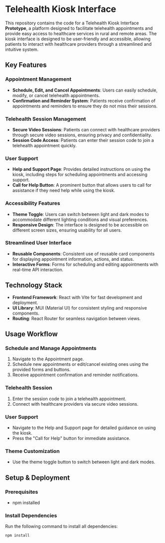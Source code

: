 # Telehealth Kiosk Interface

This repository contains the code for a Telehealth Kiosk Interface **Prototype**, a platform designed to facilitate telehealth appointments and provide easy access to healthcare services in rural and remote areas. The kiosk interface is designed to be user-friendly and accessible, allowing patients to interact with healthcare providers through a streamlined and intuitive system.

## Key Features

### Appointment Management
- **Schedule, Edit, and Cancel Appointments**: Users can easily schedule, modify, or cancel telehealth appointments.
- **Confirmation and Reminder System**: Patients receive confirmation of appointments and reminders to ensure they do not miss their sessions.

### Telehealth Session Management
- **Secure Video Sessions**: Patients can connect with healthcare providers through secure video sessions, ensuring privacy and confidentiality.
- **Session Code Access**: Patients can enter their session code to join a telehealth appointment quickly.

### User Support
- **Help and Support Page**: Provides detailed instructions on using the kiosk, including steps for scheduling appointments and accessing support.
- **Call for Help Button**: A prominent button that allows users to call for assistance if they need help while using the kiosk.

### Accessibility Features
- **Theme Toggle**: Users can switch between light and dark modes to accommodate different lighting conditions and visual preferences.
- **Responsive Design**: The interface is designed to be accessible on different screen sizes, ensuring usability for all users.

### Streamlined User Interface
- **Reusable Components**: Consistent use of reusable card components for displaying appointment information, actions, and status.
- **Interactive Forms**: Forms for scheduling and editing appointments with real-time API interaction.

## Technology Stack
- **Frontend Framework**: React with Vite for fast development and deployment.
- **UI Library**: MUI (Material UI) for consistent styling and responsive components.
- **Routing**: React Router for seamless navigation between views.

## Usage Workflow

### Schedule and Manage Appointments
1. Navigate to the Appointment page.
2. Schedule new appointments or edit/cancel existing ones using the provided forms and buttons.
3. Receive appointment confirmation and reminder notifications.

### Telehealth Session
1. Enter the session code to join a telehealth appointment.
2. Connect with healthcare providers via secure video sessions.

### User Support
- Navigate to the Help and Support page for detailed guidance on using the kiosk.
- Press the "Call for Help" button for immediate assistance.

### Theme Customization
- Use the theme toggle button to switch between light and dark modes.

## Setup & Deployment

### Prerequisites
- npm installed

### Install Dependencies
Run the following command to install all dependencies:

```sh
npm install